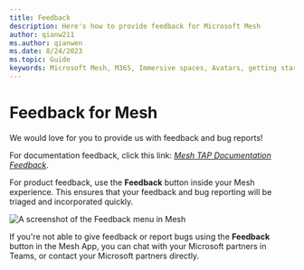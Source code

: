 ```yaml
---
title: Feedback
description: Here's how to provide feedback for Microsoft Mesh
author: qianw211    
ms.author: qianwen
ms.date: 8/24/2023
ms.topic: Guide
keywords: Microsoft Mesh, M365, Immersive spaces, Avatars, getting started, documentation, features
---
```


# Feedback for Mesh

We would love for you to provide us with feedback and bug reports!

For documentation feedback, click this link: [*Mesh TAP Documentation Feedback*](https://forms.office.com/pages/responsepage.aspx?id=v4j5cvGGr0GRqy180BHbRzFnuK83QapOmAXDLf57ZE9UMzdVSlNDU0NRSFozSlNXWDBNSUhDNDYzQy4u).

For product feedback, use the **Feedback** button inside your Mesh experience. This ensures that your feedback and bug reporting will be triaged and incorporated quickly.

![A screenshot of the Feedback menu in Mesh](media/image098.jpg)

If you're not able to give feedback or report bugs using the **Feedback** button in the Mesh App, you can chat with your Microsoft partners in Teams, or contact your Microsoft partners directly.

